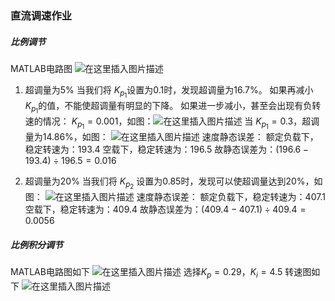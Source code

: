 ### 直流调速作业
##### 比例调节
MATLAB电路图
![在这里插入图片描述](https://img-blog.csdnimg.cn/20190416220511407.GIF)
1. 超调量为5%
当我们将 $K_{p_1}$设置为0.1时，发现超调量为16.7%。
如果再减小 $K_{p_1}$的值，不能使超调量有明显的下降。
如果进一步减小，甚至会出现有负转速的情况： $K_{p_1}=0.001$，如图：![在这里插入图片描述](https://img-blog.csdnimg.cn/20190416214851227.GIF)
当 $K_{p_1}=0.3$，超调量为14.86%，如图：
![在这里插入图片描述](https://img-blog.csdnimg.cn/20190416215001514.GIF)
速度静态误差：
额定负载下，稳定转速为：193.4
空载下，稳定转速为：196.5
故静态误差为：$(196.6-193.4)\div196.5=0.016$

2. 超调量为20%
当我们将 $K_{p_2}$ 设置为0.85时，发现可以使超调量达到20%，如图：
![在这里插入图片描述](https://img-blog.csdnimg.cn/20190416214404430.GIF)
速度静态误差：
额定负载下，稳定转速为：407.1
空载下，稳定转速为：409.4
故静态误差为：$(409.4-407.1)\div409.4=0.0056$

##### 比例积分调节
MATLAB电路图如下
![在这里插入图片描述](https://img-blog.csdnimg.cn/20190416222220759.GIF)
选择$K_p=0.29，K_i=4.5$
转速图如下
![在这里插入图片描述](https://img-blog.csdnimg.cn/20190416222002670.GIF)
